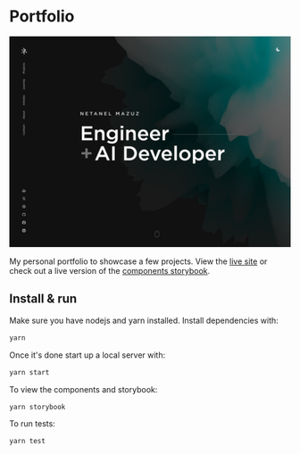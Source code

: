 # Portfolio

[![Site preview](/public/social-image.png)](https://netanel-mazuz.dev)

My personal portfolio to showcase a few projects. View the [live site](https://netanel-mazuz.dev) or check out a live version of the [components storybook](https://storybook.netanel-mazuz.dev).

## Install & run

Make sure you have nodejs and yarn installed. Install dependencies with:

```bash
yarn
```

Once it's done start up a local server with:

```bash
yarn start
```

To view the components and storybook:

```bash
yarn storybook
```

To run tests:

```bash
yarn test
```
